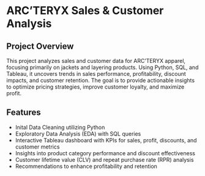 # ARC’TERYX Sales & Customer Analysis

## Project Overview  
This project analyzes sales and customer data for ARC’TERYX apparel, focusing primarily on jackets and layering products. Using Python, SQL, and Tableau, it uncovers trends in sales performance, profitability, discount impacts, and customer retention. The goal is to provide actionable insights to optimize pricing strategies, improve customer loyalty, and maximize profit.

## Features  
- Inital Data Cleaning utilizing Python
- Exploratory Data Analysis (EDA) with SQL queries  
- Interactive Tableau dashboard with KPIs for sales, profit, discounts, and customer metrics  
- Insights into product category performance and discount effectiveness  
- Customer lifetime value (CLV) and repeat purchase rate (RPR) analysis  
- Recommendations to enhance profitability and retention

  
